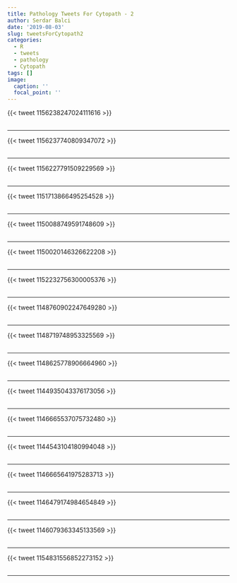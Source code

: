 ```yaml
---
title: Pathology Tweets For Cytopath - 2
author: Serdar Balci
date: '2019-08-03'
slug: tweetsForCytopath2
categories:
  - R
  - tweets
  - pathology
  - Cytopath
tags: []
image:
  caption: ''
  focal_point: ''
---
```



{{< tweet 1156238247024111616 >}}
<br>
<br>
<hr>
{{< tweet 1156237740809347072 >}}
<br>
<br>
<hr>
{{< tweet 1156227791509229569 >}}
<br>
<br>
<hr>
{{< tweet 1151713866495254528 >}}
<br>
<br>
<hr>
{{< tweet 1150088749591748609 >}}
<br>
<br>
<hr>
{{< tweet 1150020146326622208 >}}
<br>
<br>
<hr>
{{< tweet 1152232756300005376 >}}
<br>
<br>
<hr>
{{< tweet 1148760902247649280 >}}
<br>
<br>
<hr>
{{< tweet 1148719748953325569 >}}
<br>
<br>
<hr>
{{< tweet 1148625778906664960 >}}
<br>
<br>
<hr>
{{< tweet 1144935043376173056 >}}
<br>
<br>
<hr>
{{< tweet 1146665537075732480 >}}
<br>
<br>
<hr>
{{< tweet 1144543104180994048 >}}
<br>
<br>
<hr>
{{< tweet 1146665641975283713 >}}
<br>
<br>
<hr>
{{< tweet 1146479174984654849 >}}
<br>
<br>
<hr>
{{< tweet 1146079363345133569 >}}
<br>
<br>
<hr>
{{< tweet 1154831556852273152 >}}
<br>
<br>
<hr>
